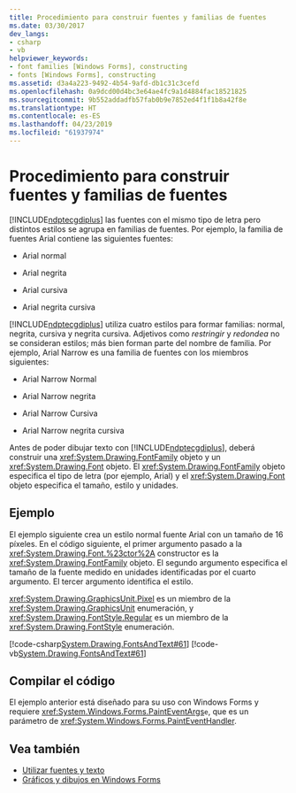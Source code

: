 ```yaml
---
title: Procedimiento para construir fuentes y familias de fuentes
ms.date: 03/30/2017
dev_langs:
- csharp
- vb
helpviewer_keywords:
- font families [Windows Forms], constructing
- fonts [Windows Forms], constructing
ms.assetid: d3a4a223-9492-4b54-9afd-db1c31c3cefd
ms.openlocfilehash: 0a9dcd00d4bc3e64ae4fc9a1d4884fac18521825
ms.sourcegitcommit: 9b552addadfb57fab0b9e7852ed4f1f1b8a42f8e
ms.translationtype: HT
ms.contentlocale: es-ES
ms.lasthandoff: 04/23/2019
ms.locfileid: "61937974"
---
```

# <a name="how-to-construct-font-families-and-fonts"></a>Procedimiento para construir fuentes y familias de fuentes
[!INCLUDE[ndptecgdiplus](../../../../includes/ndptecgdiplus-md.md)] las fuentes con el mismo tipo de letra pero distintos estilos se agrupa en familias de fuentes. Por ejemplo, la familia de fuentes Arial contiene las siguientes fuentes:  
  
- Arial normal  
  
- Arial negrita  
  
- Arial cursiva  
  
- Arial negrita cursiva  
  
 [!INCLUDE[ndptecgdiplus](../../../../includes/ndptecgdiplus-md.md)] utiliza cuatro estilos para formar familias: normal, negrita, cursiva y negrita cursiva. Adjetivos como *restringir* y *redondea* no se consideran estilos; más bien forman parte del nombre de familia. Por ejemplo, Arial Narrow es una familia de fuentes con los miembros siguientes:  
  
- Arial Narrow Normal  
  
- Arial Narrow negrita  
  
- Arial Narrow Cursiva  
  
- Arial Narrow negrita cursiva  
  
 Antes de poder dibujar texto con [!INCLUDE[ndptecgdiplus](../../../../includes/ndptecgdiplus-md.md)], deberá construir una <xref:System.Drawing.FontFamily> objeto y un <xref:System.Drawing.Font> objeto. El <xref:System.Drawing.FontFamily> objeto especifica el tipo de letra (por ejemplo, Arial) y el <xref:System.Drawing.Font> objeto especifica el tamaño, estilo y unidades.  
  
## <a name="example"></a>Ejemplo  
 El ejemplo siguiente crea un estilo normal fuente Arial con un tamaño de 16 píxeles. En el código siguiente, el primer argumento pasado a la <xref:System.Drawing.Font.%23ctor%2A> constructor es la <xref:System.Drawing.FontFamily> objeto. El segundo argumento especifica el tamaño de la fuente medido en unidades identificadas por el cuarto argumento. El tercer argumento identifica el estilo.  
  
 <xref:System.Drawing.GraphicsUnit.Pixel> es un miembro de la <xref:System.Drawing.GraphicsUnit> enumeración, y <xref:System.Drawing.FontStyle.Regular> es un miembro de la <xref:System.Drawing.FontStyle> enumeración.  
  
 [!code-csharp[System.Drawing.FontsAndText#61](~/samples/snippets/csharp/VS_Snippets_Winforms/System.Drawing.FontsAndText/CS/Class1.cs#61)]
 [!code-vb[System.Drawing.FontsAndText#61](~/samples/snippets/visualbasic/VS_Snippets_Winforms/System.Drawing.FontsAndText/VB/Class1.vb#61)]  
  
## <a name="compiling-the-code"></a>Compilar el código  
 El ejemplo anterior está diseñado para su uso con Windows Forms y requiere <xref:System.Windows.Forms.PaintEventArgs>`e`, que es un parámetro de <xref:System.Windows.Forms.PaintEventHandler>.  
  
## <a name="see-also"></a>Vea también

- [Utilizar fuentes y texto](using-fonts-and-text.md)
- [Gráficos y dibujos en Windows Forms](graphics-and-drawing-in-windows-forms.md)
